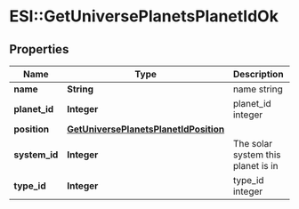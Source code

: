 # ESI::GetUniversePlanetsPlanetIdOk

## Properties
Name | Type | Description | Notes
------------ | ------------- | ------------- | -------------
**name** | **String** | name string | 
**planet_id** | **Integer** | planet_id integer | 
**position** | [**GetUniversePlanetsPlanetIdPosition**](GetUniversePlanetsPlanetIdPosition.md) |  | 
**system_id** | **Integer** | The solar system this planet is in | 
**type_id** | **Integer** | type_id integer | 

